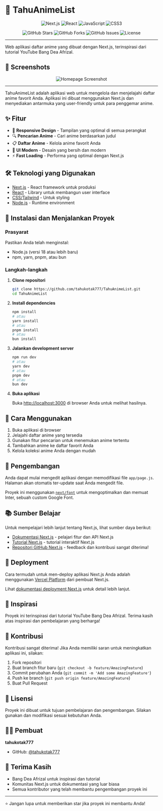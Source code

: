# 🍟 TahuAnimeList

<div align="center">
  <p>
    <img src="https://img.shields.io/badge/Next.js-000000?style=for-the-badge&logo=nextdotjs&logoColor=white" alt="Next.js" />
    <img src="https://img.shields.io/badge/React-20232A?style=for-the-badge&logo=react&logoColor=61DAFB" alt="React" />
    <img src="https://img.shields.io/badge/JavaScript-F7DF1E?style=for-the-badge&logo=javascript&logoColor=black" alt="JavaScript" />
    <img src="https://img.shields.io/badge/CSS3-1572B6?style=for-the-badge&logo=css3&logoColor=white" alt="CSS3" />
  </p>
  
  <p>
    <img src="https://img.shields.io/github/stars/tahukotak777/TahuAnimeList?style=social" alt="GitHub Stars" />
    <img src="https://img.shields.io/github/forks/tahukotak777/TahuAnimeList?style=social" alt="GitHub Forks" />
    <img src="https://img.shields.io/github/issues/tahukotak777/TahuAnimeList" alt="GitHub Issues" />
    <img src="https://img.shields.io/github/license/tahukotak777/TahuAnimeList" alt="License" />
  </p>
</div>

---

Web aplikasi daftar anime yang dibuat dengan Next.js, terinspirasi dari tutorial YouTube Bang Dea Afrizal.

## 📸 Screenshots

<div align="center">
  
  <img src="https://i.postimg.cc/fLKTPMff/Screenshot-7.png" alt="Homepage Screenshot" />

</div>

---

TahuAnimeList adalah aplikasi web untuk mengelola dan menjelajahi daftar anime favorit Anda. Aplikasi ini dibuat menggunakan Next.js dan menyediakan antarmuka yang user-friendly untuk para penggemar anime.

## ✨ Fitur

- 📱 **Responsive Design** - Tampilan yang optimal di semua perangkat
- 🔍 **Pencarian Anime** - Cari anime berdasarkan judul
- 📋 **Daftar Anime** - Kelola anime favorit Anda
- 🎨 **UI Modern** - Desain yang bersih dan modern
- ⚡ **Fast Loading** - Performa yang optimal dengan Next.js

## 🛠️ Teknologi yang Digunakan

- [Next.js](https://nextjs.org/) - React framework untuk produksi
- [React](https://reactjs.org/) - Library untuk membangun user interface
- [CSS/Tailwind](https://tailwindcss.com/) - Untuk styling
- [Node.js](https://nodejs.org/) - Runtime environment

## 🚀 Instalasi dan Menjalankan Proyek

### Prasyarat

Pastikan Anda telah menginstal:
- Node.js (versi 18 atau lebih baru)
- npm, yarn, pnpm, atau bun

### Langkah-langkah

1. **Clone repositori**
   ```bash
   git clone https://github.com/tahukotak777/TahuAnimeList.git
   cd TahuAnimeList
   ```

2. **Install dependencies**
   ```bash
   npm install
   # atau
   yarn install
   # atau
   pnpm install
   # atau
   bun install
   ```

3. **Jalankan development server**
   ```bash
   npm run dev
   # atau
   yarn dev
   # atau
   pnpm dev
   # atau
   bun dev
   ```

4. **Buka aplikasi**
   
   Buka [http://localhost:3000](http://localhost:3000) di browser Anda untuk melihat hasilnya.

## 📝 Cara Menggunakan

1. Buka aplikasi di browser
2. Jelajahi daftar anime yang tersedia
3. Gunakan fitur pencarian untuk menemukan anime tertentu
4. Tambahkan anime ke daftar favorit Anda
5. Kelola koleksi anime Anda dengan mudah

## 🌟 Pengembangan

Anda dapat mulai mengedit aplikasi dengan memodifikasi file `app/page.js`. Halaman akan otomatis ter-update saat Anda mengedit file.

Proyek ini menggunakan [`next/font`](https://nextjs.org/docs/basic-features/font-optimization) untuk mengoptimalkan dan memuat Inter, sebuah custom Google Font.

## 📚 Sumber Belajar

Untuk mempelajari lebih lanjut tentang Next.js, lihat sumber daya berikut:

- [Dokumentasi Next.js](https://nextjs.org/docs) - pelajari fitur dan API Next.js
- [Tutorial Next.js](https://nextjs.org/learn) - tutorial interaktif Next.js
- [Repositori GitHub Next.js](https://github.com/vercel/next.js/) - feedback dan kontribusi sangat diterima!

## 🚢 Deployment

Cara termudah untuk men-deploy aplikasi Next.js Anda adalah menggunakan [Vercel Platform](https://vercel.com/new?utm_medium=default-template&filter=next.js&utm_source=create-next-app&utm_campaign=create-next-app-readme) dari pembuat Next.js.

Lihat [dokumentasi deployment Next.js](https://nextjs.org/docs/deployment) untuk detail lebih lanjut.

## 🎥 Inspirasi

Proyek ini terinspirasi dari tutorial YouTube Bang Dea Afrizal. Terima kasih atas inspirasi dan pembelajaran yang berharga!

## 🤝 Kontribusi

Kontribusi sangat diterima! Jika Anda memiliki saran untuk meningkatkan aplikasi ini, silakan:

1. Fork repositori
2. Buat branch fitur baru (`git checkout -b feature/AmazingFeature`)
3. Commit perubahan Anda (`git commit -m 'Add some AmazingFeature'`)
4. Push ke branch (`git push origin feature/AmazingFeature`)
5. Buat Pull Request

## 📄 Lisensi

Proyek ini dibuat untuk tujuan pembelajaran dan pengembangan. Silakan gunakan dan modifikasi sesuai kebutuhan Anda.

## 👨‍💻 Pembuat

**tahukotak777**

- GitHub: [@tahukotak777](https://github.com/tahukotak777)

## 🙏 Terima Kasih

- Bang Dea Afrizal untuk inspirasi dan tutorial
- Komunitas Next.js untuk dokumentasi yang luar biasa
- Semua kontributor yang telah membantu pengembangan proyek ini

---

⭐ Jangan lupa untuk memberikan star jika proyek ini membantu Anda!
